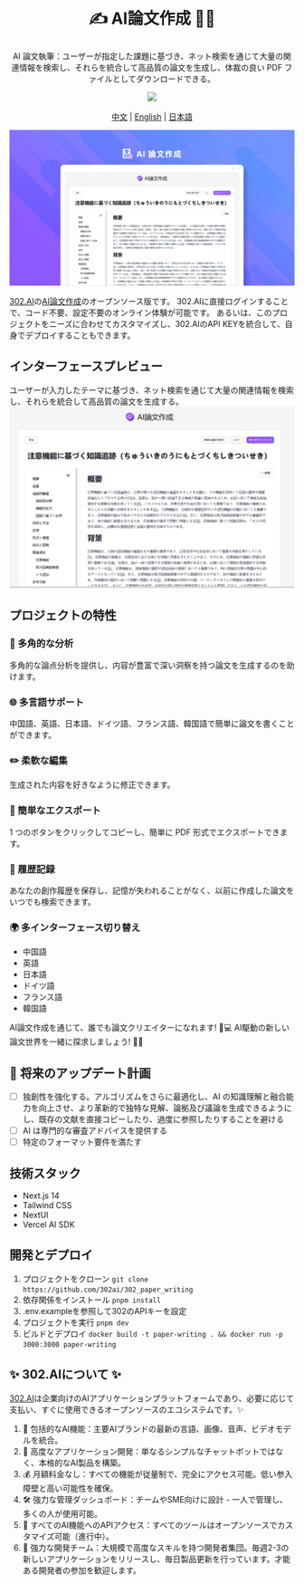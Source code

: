 # <p align="center">✍️ AI論文作成 🚀✨</p>

<p align="center">AI 論文執筆：ユーザーが指定した課題に基づき、ネット検索を通じて大量の関連情報を検索し、それらを統合して高品質の論文を生成し、体裁の良い PDF ファイルとしてダウンロードできる。</p>

<p align="center"><a href="https://302.ai/ja/tools/paper/" target="blank"><img src="https://file.302.ai/gpt/imgs/github/20250102/72a57c4263944b73bf521830878ae39a.png" /></a></p >

<p align="center"><a href="README_zh.md">中文</a> | <a href="README.md">English</a> | <a href="README_ja.md">日本語</a></p>

![インターフェースプレビュー](docs/论文写作jp.png)

[302.AI](https://302.ai/ja/)の[AI論文作成](https://302.ai/ja/tools/paper/)のオープンソース版です。
302.AIに直接ログインすることで、コード不要、設定不要のオンライン体験が可能です。
あるいは、このプロジェクトをニーズに合わせてカスタマイズし、302.AIのAPI KEYを統合して、自身でデプロイすることもできます。

## インターフェースプレビュー
ユーザーが入力したテーマに基づき、ネット検索を通じて大量の関連情報を検索し、それらを統合して高品質の論文を生成する。
![インターフェースプレビュー](docs/论文写作3.png)

## プロジェクトの特性
### 🤖 多角的な分析
多角的な論点分析を提供し、内容が豊富で深い洞察を持つ論文を生成するのを助けます。
### 🌐 多言語サポート
中国語、英語、日本語、ドイツ語、フランス語、韓国語で簡単に論文を書くことができます。
### ✏️ 柔軟な編集
生成された内容を好きなように修正できます。
### 📄 簡単なエクスポート
1 つのボタンをクリックしてコピーし、簡単に PDF 形式でエクスポートできます。
### 📜 履歴記録
あなたの創作履歴を保存し、記憶が失われることがなく、以前に作成した論文をいつでも検索できます。
### 🌍 多インターフェース切り替え
- 中国語
- 英語
- 日本語
- ドイツ語
- フランス語
- 韓国語

AI論文作成を通じて、誰でも論文クリエイターになれます! 🎉💻 AI駆動の新しい論文世界を一緒に探求しましょう! 🌟🚀

## 🚩 将来のアップデート計画
- [ ] 独創性を強化する。アルゴリズムをさらに最適化し、AI の知識理解と融合能力を向上させ、より革新的で独特な見解、論拠及び議論を生成できるようにし、既存の文献を直接コピーしたり、過度に参照したりすることを避ける
- [ ] AI は専門的な審査アドバイスを提供する
- [ ] 特定のフォーマット要件を満たす

## 技術スタック
- Next.js 14
- Tailwind CSS
- NextUI
- Vercel AI SDK

## 開発とデプロイ
1. プロジェクトをクローン `git clone https://github.com/302ai/302_paper_writing`
2. 依存関係をインストール `pnpm install`
3. .env.exampleを参照して302のAPIキーを設定
4. プロジェクトを実行 `pnpm dev`
5. ビルドとデプロイ `docker build -t paper-writing . && docker run -p 3000:3000 paper-writing`


## ✨ 302.AIについて ✨
[302.AI](https://302.ai)は企業向けのAIアプリケーションプラットフォームであり、必要に応じて支払い、すぐに使用できるオープンソースのエコシステムです。✨
1. 🧠 包括的なAI機能：主要AIブランドの最新の言語、画像、音声、ビデオモデルを統合。
2. 🚀 高度なアプリケーション開発：単なるシンプルなチャットボットではなく、本格的なAI製品を構築。
3. 💰 月額料金なし：すべての機能が従量制で、完全にアクセス可能。低い参入障壁と高い可能性を確保。
4. 🛠 強力な管理ダッシュボード：チームやSME向けに設計 - 一人で管理し、多くの人が使用可能。
5. 🔗 すべてのAI機能へのAPIアクセス：すべてのツールはオープンソースでカスタマイズ可能（進行中）。
6. 💪 強力な開発チーム：大規模で高度なスキルを持つ開発者集団。毎週2-3の新しいアプリケーションをリリースし、毎日製品更新を行っています。才能ある開発者の参加を歓迎します。

